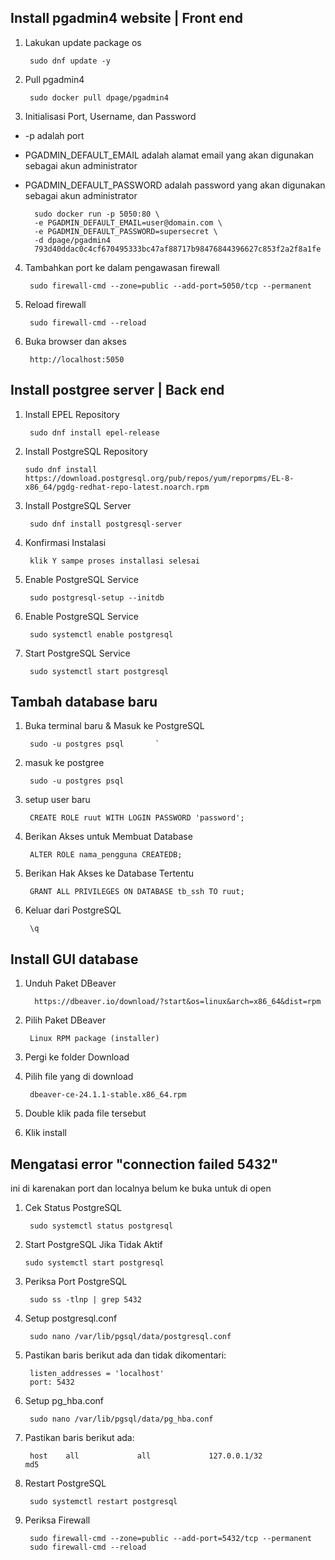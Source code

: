 ## Install pgadmin4 website | Front end
1. Lakukan update package os 

        sudo dnf update -y
2. Pull pgadmin4 

        sudo docker pull dpage/pgadmin4

3. Initialisasi Port, Username, dan Password 

* -p adalah port 
* PGADMIN_DEFAULT_EMAIL adalah alamat email yang akan digunakan sebagai akun administrator  
* PGADMIN_DEFAULT_PASSWORD  adalah password yang akan digunakan sebagai akun administrator  

        sudo docker run -p 5050:80 \
        -e PGADMIN_DEFAULT_EMAIL=user@domain.com \
        -e PGADMIN_DEFAULT_PASSWORD=supersecret \
        -d dpage/pgadmin4
        793d40ddac0c4cf670495333bc47af88717b98476844396627c853f2a2f8a1fe

4. Tambahkan port ke dalam pengawasan firewall 

        sudo firewall-cmd --zone=public --add-port=5050/tcp --permanent
5. Reload firewall

        sudo firewall-cmd --reload

6. Buka browser dan akses 
        
        http://localhost:5050


## Install postgree server | Back end
1. Install EPEL Repository

        sudo dnf install epel-release 

2. Install PostgreSQL Repository

       sudo dnf install https://download.postgresql.org/pub/repos/yum/reporpms/EL-8-x86_64/pgdg-redhat-repo-latest.noarch.rpm

3. Install PostgreSQL Server

        sudo dnf install postgresql-server

4. Konfirmasi Instalasi
        
        klik Y sampe proses installasi selesai

5. Enable PostgreSQL Service
        
        sudo postgresql-setup --initdb

6. Enable PostgreSQL Service

        sudo systemctl enable postgresql

7. Start PostgreSQL Service
        
        sudo systemctl start postgresql


## Tambah database baru 
1. Buka terminal baru & Masuk ke PostgreSQL 

        sudo -u postgres psql       `

2. masuk ke postgree

        sudo -u postgres psql
3. setup user baru 

        CREATE ROLE ruut WITH LOGIN PASSWORD 'password';
4. Berikan Akses untuk Membuat Database

        ALTER ROLE nama_pengguna CREATEDB;
5. Berikan Hak Akses ke Database Tertentu

        GRANT ALL PRIVILEGES ON DATABASE tb_ssh TO ruut;
6. Keluar dari PostgreSQL

        \q
        
## Install GUI database 
1. Unduh Paket DBeaver

         https://dbeaver.io/download/?start&os=linux&arch=x86_64&dist=rpm
2. Pilih Paket DBeaver

        Linux RPM package (installer)
3. Pergi ke folder Download
4. Pilih file yang di download
        
        dbeaver-ce-24.1.1-stable.x86_64.rpm
5. Double klik pada file tersebut
6. Klik install

##  Mengatasi error "connection failed 5432"
ini di karenakan port dan localnya belum ke buka untuk di open

1. Cek Status PostgreSQL

        sudo systemctl status postgresql
2.  Start PostgreSQL Jika Tidak Aktif

        sudo systemctl start postgresql
3. Periksa Port PostgreSQL

        sudo ss -tlnp | grep 5432
4. Setup postgresql.conf

        sudo nano /var/lib/pgsql/data/postgresql.conf
5. Pastikan baris berikut ada dan tidak dikomentari:

        listen_addresses = 'localhost'
        port: 5432
6. Setup pg_hba.conf

        sudo nano /var/lib/pgsql/data/pg_hba.conf
7. Pastikan baris berikut ada:

        host    all             all             127.0.0.1/32            md5
8. Restart PostgreSQL

        sudo systemctl restart postgresql
9. Periksa Firewall

        sudo firewall-cmd --zone=public --add-port=5432/tcp --permanent
        sudo firewall-cmd --reload
        
